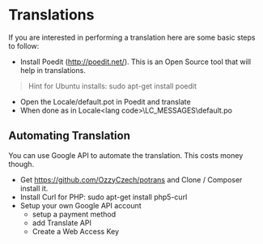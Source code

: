 # Translations
If you are interested in performing a translation here are some basic steps to follow:

* Install Poedit (http://poedit.net/).  This is an Open Source tool that will help in translations.
> Hint for Ubuntu installs:  sudo apt-get install poedit
* Open the <app dir>Locale/default.pot in Poedit and translate
* When done as in Locale\<lang code>\LC_MESSAGES\default.po

## Automating Translation
You can use Google API to automate the translation. This costs money though.
* Get https://github.com/OzzyCzech/potrans and Clone / Composer install it.
* Install Curl for PHP: sudo apt-get install php5-curl
* Setup your own Google API account
    - setup a payment method 
    - add Translate API 
    - Create a Web Access Key
